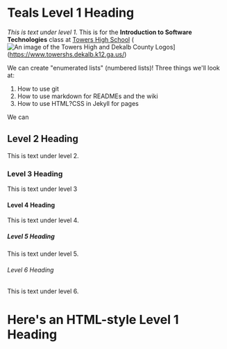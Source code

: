 # Teals Level 1 Heading

*This is text under level 1.* This is for the **Introduction to Software Technologies** class at [Towers High School](https://www.towershs.dekalb.k12.ga.us/)
(![An image of the Towers High and Dekalb County Logos](https://filecabinet3.eschoolview.com/61B0BE5D-1904-4EE9-9EB2-763210FD62DC/1d22e16c-4827-4141-a065-4cc537a72f1f.png)](https://www.towershs.dekalb.k12.ga.us/)

We can create "enumerated lists" (numbered lists)! Three things we'll look at:
1. How to use git
2. How to use markdown for READMEs and the wiki
3. How to use HTML?CSS in Jekyll for pages

We can
## Level 2 Heading

This is text under level 2.

### Level 3 Heading

This is text under level 3

#### Level 4 Heading

This is text under level 4.

##### Level 5 Heading

This is text under level 5.

###### Level 6 Heading

This is text under level 6.

<H1>Here's an HTML-style Level 1 Heading</H1>

